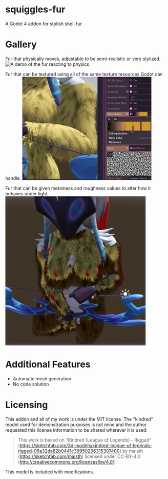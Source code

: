 # squiggles-fur
 A Godot 4 addon for stylish shell fur


# Gallery

Fur that physically moves, adjustable to be semi-realistic or very stylized.
![A demo of the fur reacting to physics](repo-assets/demo_physics.gif)

Fur that can be textured using all of the same texture resources Godot can handle.
![A demo of the fur texturing workflow](repo-assets/demo_texture.gif)

Fur that can be given metalness and roughness values to alter how it behaves under light.
![A demo of the fur with PBR data](repo-assets/demo_pbr.png)


# Additional Features
- Automatic mesh generation
- No code solution

# Licensing

This addon and all of my work is under the MIT license. The "kindred" model used for demonstration purposes is not mine and the author requested this license information to be shared wherever it is used:
> This work is based on "Kindred (League of Legends) - Rigged" (https://sketchfab.com/3d-models/kindred-league-of-legends-rigged-06a32da82b0441c39950296315307400) by maisth (https://sketchfab.com/maisth) licensed under CC-BY-4.0 (http://creativecommons.org/licenses/by/4.0/)

This model is included with modifications.
